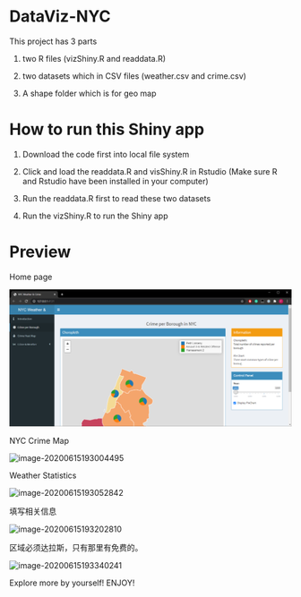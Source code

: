 # DataViz-NYC

This project has 3 parts

1. two R files (vizShiny.R and readdata.R)

2. two datasets which in CSV files (weather.csv and crime.csv)

3. A shape folder which is for geo map

# How to run this Shiny app

1. Download the code first into local file system

2. Click and load the readdata.R and visShiny.R in Rstudio (Make sure R and Rstudio have been installed in your computer)

3. Run the readdata.R first to read these two datasets

4. Run the vizShiny.R to run the Shiny app

# Preview

Home page

![image-20200615192854218](image/crime.PNG)

NYC Crime Map

![image-20200615193004495](img/README/image-20200615193004495.png)

Weather Statistics

![image-20200615193052842](img/README/image-20200615193052842.png)

填写相关信息

![image-20200615193202810](img/README/image-20200615193202810.png)

区域必须达拉斯，只有那里有免费的。

![image-20200615193340241](img/README/image-20200615193340241.png)

Explore more by yourself! 
ENJOY!
